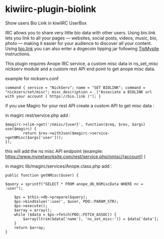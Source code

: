 # kiwiirc-plugin-biolink
Show users Bio Link in kiwiIRC UserBox

IRC allows you to share very little bio data with other users. Using bio.link lets you link to all your pages — websites, social posts, videos, music, bio, photo — making it easier for your audience to discover all your content. Using [bio.link](https://bio.link) you can also enter a dogecoin tipping jar following [TipMysite](https://www.tipmysite.com) instructions.

This plugin requires Anope IRC service, a custom misc data in ns_set_misc nickserv module and a custom rest API end point to get anope misc data.

example for nickserv.conf

	command { service = "NickServ"; name = "SET BIOLINK"; command = "nickserv/set/misc"; misc_description = _("Associate a BIOLINK url with your account ( https://bio.link )"); }


if you use Magirc for your rest API create a custom API to get misc data :

in magirc rest/service.php add :


	$magirc->slim->get('/nmisc/{user}', function($req, $res, $args) use($magirc) {
    		return $res->withJson($magirc->service->getNMisc($args['user']));
	});

this will add the ns misc API endpoint (example: https://www.mynetworksite.com/rest/service.php/nmisc/{account} )

in magirc lib/magirc/services/Anope.class.php add :

 
    public function getNMisc($user) {
        
	$query = sprintf("SELECT * FROM anope_db_NSMiscData WHERE nc = :user");

        $ps = $this->db->prepare($query);
        $ps->bindValue(':user', $user, PDO::PARAM_STR);
        $ps->execute();
		$array = array();
		while ($data = $ps->fetch(PDO::FETCH_ASSOC)) {
			$array[ltrim($data['name'], 'ns_set_misc:')] = $data['data'];
		}
		return $array;
    }
 

